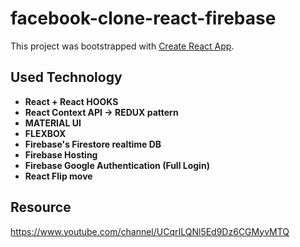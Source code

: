 # facebook-clone-react-firebase

This project was bootstrapped with [Create React App](https://github.com/facebook/create-react-app).

## Used Technology

- **React + React HOOKS**
- **React Context API -> REDUX pattern**
- **MATERIAL UI**
- **FLEXBOX**
- **Firebase's Firestore realtime DB**
- **Firebase Hosting**
- **Firebase Google Authentication (Full Login)**
- **React Flip move**

## Resource
https://www.youtube.com/channel/UCqrILQNl5Ed9Dz6CGMyvMTQ
